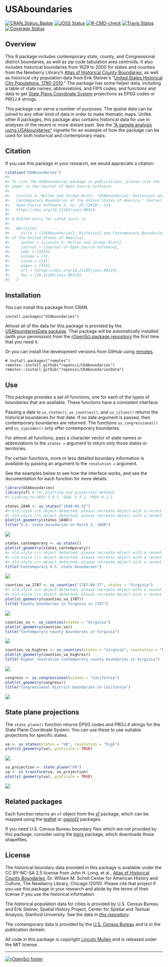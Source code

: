 
<!-- README.md is generated from README.Rmd. Please edit that file -->

# USAboundaries

[![CRAN_Status_Badge](http://www.r-pkg.org/badges/version/USAboundaries)](http://cran.r-project.org/package=USAboundaries)
[![JOSS
Status](http://joss.theoj.org/papers/3458a33133aa6c069ab4dd8df0b5f3b5/status.svg)](https://doi.org/10.21105/joss.00314)
[![R-CMD-check](https://github.com/ropensci/USAboundaries/workflows/R-CMD-check/badge.svg)](https://github.com/ropensci/USAboundaries/actions)
[![Travis
Status](https://travis-ci.org/ropensci/USAboundaries.png?branch=master)](https://travis-ci.org/ropensci/USAboundaries)
[![Coverage
Status](https://img.shields.io/codecov/c/github/ropensci/USAboundaries/master.svg)](https://codecov.io/github/ropensci/USAboundaries?branch=master)

## Overview

This R package includes contemporary state, county, and Congressional
district boundaries, as well as zip code tabulation area centroids. It
also includes historical boundaries from 1629 to 2000 for states and
counties from the Newberry Library’s [Atlas of Historical County
Boundaries](http://publications.newberry.org/ahcbp/), as well as
historical city population data from Erik Steiner’s “[United States
Historical City Populations,
1790-2010](https://github.com/cestastanford/historical-us-city-populations).”
The package has some helper data, including a table of state names,
abbreviations, and FIPS codes, and functions and data to get [State
Plane Coordinate
System](https://en.wikipedia.org/wiki/State_Plane_Coordinate_System)
projections as EPSG codes or PROJ.4 strings.

This package can serve a number of purposes. The spatial data can be
joined to any other kind of data in order to make thematic maps. Unlike
other R packages, this package also contains historical data for use in
analyses of the recent or more distant past. See the [“A sample analysis
using
USAboundaries”](http://lincolnmullen.com/software/usaboundaries/articles/usaboundaries-sample-analysis.html)
vignette for an example of how the package can be used for both
historical and contemporary maps.

## Citation

If you use this package in your research, we would appreciate a
citation.

``` r
citation("USAboundaries")
#> 
#> To cite the USAboundaries package in publications, please cite the
#> paper in the Journal of Open Source Software:
#> 
#>   Lincoln A. Mullen and Jordan Bratt, "USAboundaries: Historical and
#>   Contemporary Boundaries of the United States of America," Journal of
#>   Open Source Software 3, no. 23 (2018): 314,
#>   https://doi.org/10.21105/joss.00314.
#> 
#> A BibTeX entry for LaTeX users is
#> 
#>   @Article{,
#>     title = {{USAboundaries}: Historical and Contemporary Boundaries
#> of the United States of America},
#>     author = {Lincoln A. Mullen and Jordan Bratt},
#>     journal = {Journal of Open Source Software},
#>     year = {2018},
#>     volume = {3},
#>     issue = {23},
#>     pages = {314},
#>     url = {https://doi.org/10.21105/joss.00314},
#>     doi = {10.21105/joss.00314},
#>   }
```

## Installation

You can install this package from CRAN.

    install.packages("USAboundaries")

Almost all of the data for this package is provided by the
[USAboundariesData
package](https://github.com/ropensci/USAboundariesData). That package
will be automatically installed (with your permission) from the
[rOpenSci package repository](http://packages.ropensci.org/) the first
time that you need it.

Or you can install the development versions from GitHub using
[remotes](https://remotes.r-lib.org).

    # install.packages("remotes")
    remotes::install_github("ropensci/USAboundaries")
    remotes::install_github("ropensci/USAboundariesData")

## Use

This package provides a set of functions, one for each of the types of
boundaries that are available. These functions have a consistent
interface.

Passing a date to `us_states()`, `us_counties()`, and `us_cities()`
returns the historical boundaries for that date. If no date argument is
passed, then contemporary boundaries are returned. The functions
`us_congressional()` and `us_zipcodes()` only offer contemporary
boundaries.

For almost all functions, pass a character vector of state names or
abbreviations to the `states =` argument to return only those states or
territories.

For certain functions, more or less detailed boundary information is
available by passing an argument to the `resolution =` argument.

See the examples below to see how the interface works, and see the
documentation for each function for more details.

``` r
library(USAboundaries) 
library(sf) # for plotting and projection methods
#> Linking to GEOS 3.9.1, GDAL 3.3.2, PROJ 8.1.1

states_1840 <- us_states("1840-03-12")
#> old-style crs object detected; please recreate object with a recent sf::st_crs()
#> old-style crs object detected; please recreate object with a recent sf::st_crs()
plot(st_geometry(states_1840))
title("U.S. state boundaries on March 3, 1840")
```

![](man/figures/README-unnamed-chunk-3-1.png)<!-- -->

``` r
states_contemporary <- us_states()
plot(st_geometry(states_contemporary))
#> old-style crs object detected; please recreate object with a recent sf::st_crs()
#> old-style crs object detected; please recreate object with a recent sf::st_crs()
#> old-style crs object detected; please recreate object with a recent sf::st_crs()
title("Contemporary U.S. state boundaries")
```

![](man/figures/README-unnamed-chunk-3-2.png)<!-- -->

``` r
counties_va_1787 <- us_counties("1787-09-17", states = "Virginia")
#> old-style crs object detected; please recreate object with a recent sf::st_crs()
#> old-style crs object detected; please recreate object with a recent sf::st_crs()
plot(st_geometry(counties_va_1787))
title("County boundaries in Virginia in 1787")
```

![](man/figures/README-unnamed-chunk-3-3.png)<!-- -->

``` r
counties_va <- us_counties(states = "Virginia")
plot(st_geometry(counties_va))
title("Contemporary county boundaries in Virginia")
```

![](man/figures/README-unnamed-chunk-3-4.png)<!-- -->

``` r
counties_va_highres <- us_counties(states = "Virginia", resolution = "high")
plot(st_geometry(counties_va_highres))
title("Higher resolution contemporary county boundaries in Virginia")
```

![](man/figures/README-unnamed-chunk-3-5.png)<!-- -->

``` r
congress <- us_congressional(states = "California")
plot(st_geometry(congress))
title("Congressional district boundaries in California")
```

![](man/figures/README-unnamed-chunk-3-6.png)<!-- -->

## State plane projections

The `state_plane()` function returns EPSG codes and PROJ.4 strings for
the State Plane Coordinate System. You can use these to use suitable
projections for specific states.

``` r
va <- us_states(states = "VA", resolution = "high")
plot(st_geometry(va), graticule = TRUE)
```

![](man/figures/README-unnamed-chunk-4-1.png)<!-- -->

``` r
va_projection <- state_plane("VA")
va <- st_transform(va, va_projection)
plot(st_geometry(va), graticule = TRUE)
```

![](man/figures/README-unnamed-chunk-4-2.png)<!-- -->

## Related packages

Each function returns an `sf` object from the
[sf](http://cran.r-project.org/package=sf) package, which can be mapped
using the [leaflet](http://cran.r-project.org/package=leaflet) or
[ggplot2](http://cran.r-project.org/package=ggplot2) packages.

If you need U.S. Census Bureau boundary files which are not provided by
this package, consider using the
[tigris](http://cran.r-project.org/package=tigris) package, which
downloads those shapefiles.

## License

The historical boundary data provided in this package is available under
the CC BY-NC-SA 2.5 license from John H. Long, et al., [Atlas of
Historical County Boundaries](http://publications.newberry.org/ahcbp/),
Dr. William M. Scholl Center for American History and Culture, The
Newberry Library, Chicago (2010). Please cite that project if you use
this package in your research and abide by the terms of their license if
you use the historical information.

The historical population data for cities is provided by U.S. Census
Bureau and Erik Steiner, Spatial History Project, Center for Spatial and
Textual Analysis, Stanford University. See the data in [this
repository](https://github.com/cestastanford/historical-us-city-populations).

The contemporary data is provided by the [U.S. Census
Bureau](https://www.census.gov/geo/maps-data/) and is in the publication
domain.

All code in this package is copyright [Lincoln
Mullen](http://lincolnmullen.com) and is released under the MIT license.

------------------------------------------------------------------------

[![rOpenSci
footer](http://ropensci.org/public_images/github_footer.png)](http://ropensci.org)
